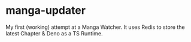 # manga-updater
My first (working) attempt at a Manga Watcher. It uses Redis to store the latest Chapter & Deno as a TS Runtime.
